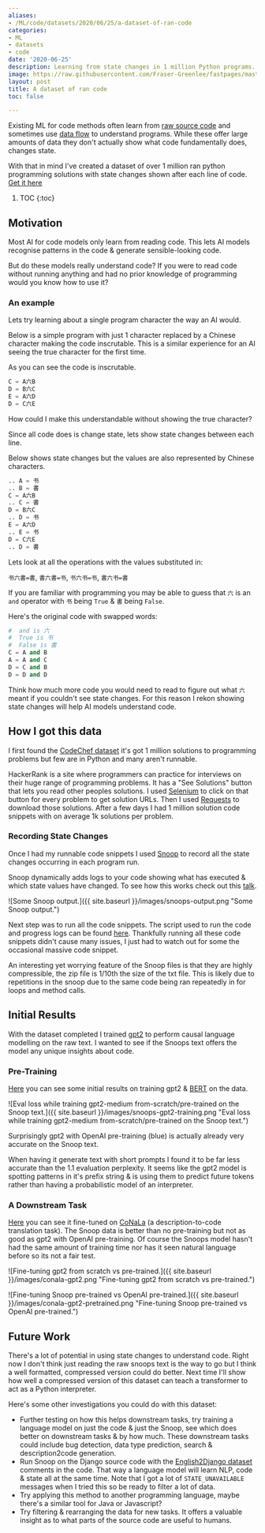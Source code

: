 ```yaml
---
aliases:
- /ML/code/datasets/2020/06/25/a-dataset-of-ran-code
categories:
- ML
- datasets
- code
date: '2020-06-25'
description: Learning from state changes in 1 million Python programs.
image: https://raw.githubusercontent.com/Fraser-Greenlee/fastpages/master/images/snoops-output.png
layout: post
title: A dataset of ran code
toc: false

---
```


Existing ML for code methods often learn from [raw source code](https://github.blog/2019-09-26-introducing-the-codesearchnet-challenge/) and sometimes use [data flow](https://slideslive.com/38917598/program-understanding-synthesis-and-verification-with-graph-neural-networks) to understand programs.
While these offer large amounts of data they don't actually show what code fundamentally does, changes state.

With that in mind I've created a dataset of over 1 million ran python programming solutions with state changes shown after each line of code. [Get it here](https://www.kaggle.com/frasergreenlee/ran-hackerrank-solutions)

1. TOC
{:toc}

## Motivation

Most AI for code models only learn from reading code. This lets AI models recognise patterns in the code & generate sensible-looking code.

But do these models really understand code? If you were to read code without running anything and had no prior knowledge of programming would you know how to use it?

### An example

Lets try learning about a single program character the way an AI would.

Below is a simple program with just 1 character replaced by a Chinese character making the code inscrutable. This is a similar experience for an AI seeing the true character for the first time.

As you can see the code is inscrutable.

```python
C = A六B
D = B六C
E = A六D
D = C六E
```

How could I make this understandable without showing the true character?

Since all code does is change state, lets show state changes between each line.

Below shows state changes but the values are also represented by Chinese characters.

```python
.. A = 书
.. B = 書
C = A六B
.. C = 書
D = B六C
.. D = 书
E = A六D
.. E = 书
D = C六E
.. D = 書
```

Lets look at all the operations with the values substituted in:

`书六書=書`, `書六書=书`, `书六书=书`, `書六书=書`

If you are familiar with programming you may be able to guess that `六` is an `and` operator with `书` being `True` & `書` being `False`.

Here's the original code with swapped words:

```python
#  and is 六
#  True is 书
#  False is 書
C = A and B
A = A and C
D = C and B
D = D and D
```

Think how much more code you would need to read to figure out what `六` meant if you couldn't see state changes. For this reason I rekon showing state changes will help AI models understand code.

## How I got this data

I first found the [CodeChef dataset](https://www.kaggle.com/arjoonn/codechef-competitive-programming) it's got 1 million solutions to programming problems but few are in Python and many aren't runnable.

HackerRank is a site where programmers can practice for interviews on their huge range of programming problems. It has a "See Solutions" button that lets you read other peoples solutions.
I used [Selenium](https://selenium-python.readthedocs.io/getting-started.html) to click on that button for every problem to get solution URLs. Then I used [Requests](https://requests.readthedocs.io/en/master/) to download those solutions.
After a few days I had 1 million solution code snippets with on average 1k solutions per problem.

### Recording State Changes

Once I had my runnable code snippets I used [Snoop](https://github.com/alexmojaki/snoop) to record all the state changes occurring in each program run.

Snoop dynamically adds logs to your code showing what has executed & which state values have changed. To see how this works check out this [talk](https://www.youtube.com/watch?v=Wm47491S-Fo).

![Some Snoop output.]({{ site.baseurl }}/images/snoops-output.png "Some Snoop output.")

Next step was to run all the code snippets. The script used to run the code and progress logs can be found [here](https://app.wandb.ai/fraser/run-code-snippets/runs/3q9pzype/files/code/data/run_code/hacker-rank/get_problem_snoops.py). Thankfully running all these code snippets didn't cause many issues, I just had to watch out for some the occasional massive code snippet.

An interesting yet worrying feature of the Snoop files is that they are highly compressible, the zip file is 1/10th the size of the txt file. This is likely due to repetitions in the snoop due to the same code being ran repeatedly in for loops and method calls.

## Initial Results

With the dataset completed I trained [gpt2](http://jalammar.github.io/illustrated-gpt2/) to perform causal language modelling on the raw text. I wanted to see if the Snoops text offers the model any unique insights about code.

### Pre-Training

[Here](https://app.wandb.ai/fraser/lm_snoop) you can see some initial results on training gpt2 & [BERT](http://jalammar.github.io/illustrated-bert/) on the data.

![Eval loss while training gpt2-medium from-scratch/pre-trained on the Snoop text.]({{ site.baseurl }}/images/snoops-gpt2-training.png "Eval loss while training gpt2-medium from-scratch/pre-trained on the Snoop text.")

Surprisingly gpt2 with OpenAI pre-training (blue) is actually already very accurate on the Snoop text.

When having it generate text with short prompts I found it to be far less accurate than the 1.1 evaluation perplexity. It seems like the gpt2 model is spotting patterns in it's prefix string & is using them to predict future tokens rather than having a probabilistic model of an interpreter.

### A Downstream Task

[Here](https://app.wandb.ai/fraser/conala) you can see it fine-tuned on [CoNaLa](https://conala-corpus.github.io) (a description-to-code translation task). The Snoop data is better than no pre-training but not as good as gpt2 with OpenAI pre-training. Of course the Snoops model hasn't had the same amount of training time nor has it seen natural language before so its not a fair test.

![Fine-tuning gpt2 from scratch vs pre-trained.]({{ site.baseurl }}/images/conala-gpt2.png "Fine-tuning gpt2 from scratch vs pre-trained.")

![Fine-tuning Snoop pre-trained vs OpenAI pre-trained.]({{ site.baseurl }}/images/conala-gpt2-pretrained.png "Fine-tuning Snoop pre-trained vs OpenAI pre-trained.")

## Future Work

There's a lot of potential in using state changes to understand code. Right now I don't think just reading the raw snoops text is the way to go but I think a well formatted, compressed version could do better.
Next time I'll show how well a compressed version of this dataset can teach a transformer to act as a Python interpreter.

Here's some other investigations you could do with this dataset:

- Further testing on how this helps downstream tasks, try training a language model on just the code & just the Snoop, see which does better on downstream tasks & by how much. These downstream tasks could include bug detection, data type prediction, search & description2code generation.
- Run Snoop on the Django source code with the [English2Django dataset](https://ahcweb01.naist.jp/pseudogen/) comments in the code. That way a language model will learn NLP, code & state all at the same time. Note that I got a lot of `STATE_UNAVAILABLE` messages when I tried this so be ready to filter a lot of data.
- Try applying this method to another programming language, maybe there's a similar tool for Java or Javascript?
- Try filtering & rearranging the data for new tasks. It offers a valuable insight as to what parts of the source code are useful to humans.

